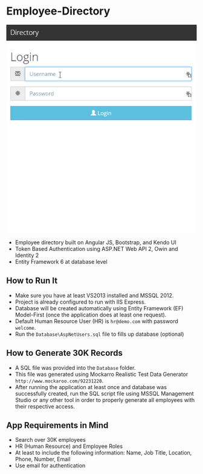 Employee-Directory
==================

![employee-directory.gif](https://raw.githubusercontent.com/emb0624/employee-directory/master/employee-directory.gif)

* Employee directory built on Angular JS, Bootstrap, and Kendo UI
* Token Based Authentication using ASP.NET Web API 2, Owin and Identity 2
* Entity Framework 6 at database level

How to Run It
-------------

* Make sure you have at least VS2013 installed and MSSQL 2012. 
* Project is already configured to run with IIS Express. 
* Database will be created automatically using Entity Framework (EF) Model-First (once the application does at least one request).
* Default Human Resource User (HR) is `hr@demo.com` with password `welcome`.
* Run the `Database\AspNetUsers.sql` file to fills up database (optional)

How to Generate 30K Records
---------------------------

* A SQL file was provided into the `Database` folder. 
* This file was generated using Mockarro Realistic Test Data Generator `http://www.mockaroo.com/92231220`.
* After running the application at least once and database was successfully created, run the SQL script file using MSSQL Management Studio or any other tool in order to properly generate all employees with their respective access.

App Requirements in Mind
------------------------

* Search over 30K employees
* HR (Human Resource) and Employee Roles
* At least to include the following information: Name, Job Title, Location, Phone, Number, Email
* Use email for authentication
